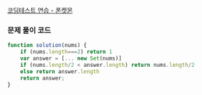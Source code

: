 [코딩테스트 연습 - 폰켓몬](https://school.programmers.co.kr/learn/courses/30/lessons/1845)

### 문제 풀이 코드

```jsx
function solution(nums) {
    if (nums.length===2) return 1
    var answer = [... new Set(nums)]
    if (nums.length/2 < answer.length) return nums.length/2
    else return answer.length
    return answer;
}
```